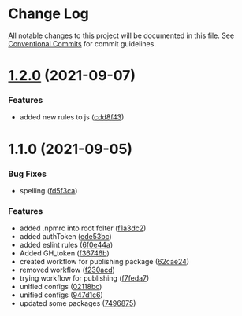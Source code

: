 # Change Log

All notable changes to this project will be documented in this file.
See [Conventional Commits](https://conventionalcommits.org) for commit guidelines.

# [1.2.0](https://github.com/Douglasblnk/eslint-config/compare/v1.1.0...v1.2.0) (2021-09-07)


### Features

* added new rules to js ([cdd8f43](https://github.com/Douglasblnk/eslint-config/commit/cdd8f43eebabbadbc31e300d14eda02db968509a))





# 1.1.0 (2021-09-05)


### Bug Fixes

* spelling ([fd5f3ca](https://github.com/Douglasblnk/eslint-config/commit/fd5f3cadbfb21b80abb8fcefe3a9246bb65be576))


### Features

* added .npmrc into root folter ([f1a3dc2](https://github.com/Douglasblnk/eslint-config/commit/f1a3dc2aa4ccfa8f9905cc5125fe4d3730845a32))
* added authToken ([ede53bc](https://github.com/Douglasblnk/eslint-config/commit/ede53bcdb650e7bdca54c80494bd62a84f416a99))
* added eslint rules ([6f0e44a](https://github.com/Douglasblnk/eslint-config/commit/6f0e44ab2d22a01828c4ce435cf8d9d6ead9f8a2))
* Added GH_token ([f36746b](https://github.com/Douglasblnk/eslint-config/commit/f36746b5843c049fc2fcd7cf025639117c8ca7ac))
* created workflow for publishing package ([62cae24](https://github.com/Douglasblnk/eslint-config/commit/62cae2458555331ebe4a349a2fe8df379487cec5))
* removed workflow ([f230acd](https://github.com/Douglasblnk/eslint-config/commit/f230acdbf3ef107a86022c2784af4c4f34ff01f2))
* trying workflow for publishing ([f7feda7](https://github.com/Douglasblnk/eslint-config/commit/f7feda752b820fa26c123fb62347e4f6d187870b))
* unified configs ([02118bc](https://github.com/Douglasblnk/eslint-config/commit/02118bcf54df48e87ed24043f6f0a886d23585c1))
* unified configs ([947d1c6](https://github.com/Douglasblnk/eslint-config/commit/947d1c6eee9da26951780078c74de1b8fda2a55b))
* updated some packages ([7496875](https://github.com/Douglasblnk/eslint-config/commit/749687568664de89cce9dcd31f60f3dba9af1040))
